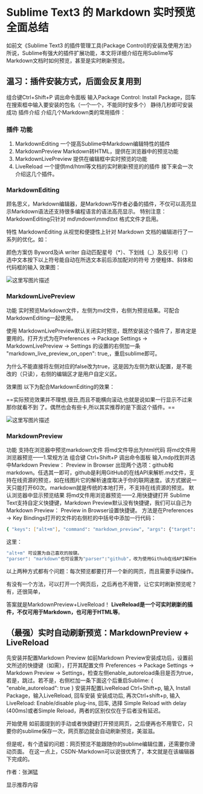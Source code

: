 # Sublime Text3 的 Markdown 实时预览全面总结

如前文《Sublime Text3 的插件管理工具(Package Control)的安装及使用方法》所说，Sublime有强大的插件扩展功能，本文将详细介绍在用Sublime写Markdown文档时如何预览，甚至是实时刷新预览。

## 温习：插件安装方式，后面会反复用到

组合键Ctrl+Shift+P 调出命令面板
输入Package Control: Install Package，回车
在搜索框中输入要安装的包名（一个一个，不能同时安多个）
静待几秒即可安装成功
插件介绍
介绍几个Markdown类的常用插件：

### 插件	功能

1. MarkdownEditing	一个提高Sublime中Markdown编辑特性的插件
2. MarkdownPreview	Markdown转HTML，提供在浏览器中的预览功能
3. MarkdownLivePreview	提供在编辑框中实时预览的功能
4. LiveReload	一个提供md/html等文档的实时刷新预览的的插件
接下来会一次介绍这几个插件。

### MarkdownEditing
顾名思义，Markdown编辑器，是Markdown写作者必备的插件，不仅可以高亮显示Markdown语法还支持很多编程语言的语法高亮显示。
特别注意：MarkdownEditing只针对 md\mdown\mmd\txt 格式文件才启用。

特性
MarkdownEditing 从视觉和便捷性上针对 Markdown 文档的编辑进行了一系列的优化。如：

颜色方案仿 Byword及iA writer
自动匹配星号（*）、下划线（_）及反引号（`）
选中文本按下以上符号能自动在所选文本前后添加配对的符号
方便粗体、斜体和代码框的输入
效果图：

![这里写图片描述](https://img-blog.csdn.net/20180803020629933?watermark/2/text/aHR0cHM6Ly9ibG9nLmNzZG4ubmV0L3FxXzIwMDExNjA3/font/5a6L5L2T/fontsize/400/fill/I0JBQkFCMA==/dissolve/70)

### MarkdownLivePreview
功能
实时预览Markdown文件，左侧为md文件，右侧为预览结果。可配合MarkdownEditing一起使用。

使用
MarkdownLivePreview默认关闭实时预览，既然安装这个插件了，那肯定是要用的。打开方式为在Preferences -> Package Settings -> MarkdownLivePreview -> Settings 的设置的右侧加一条 "markdown_live_preview_on_open": true,，重启sublime即可。

为什么不能直接将左侧对应的false改为true，这是因为左侧为默认配置，是不能改的（只读），右侧的编辑区才是用户自定义区。

效果图
以下为配合MarkdownEditing的效果：

==实际预览效果并不理想,很丑,而且不能横向滚动,也就是说如果一行显示不过来那你就看不到 了。偶然也会有些卡,所以其实推荐的是下面这个插件。==

![这里写图片描述](https://img-blog.csdn.net/20180803030607658?watermark/2/text/aHR0cHM6Ly9ibG9nLmNzZG4ubmV0L3FxXzIwMDExNjA3/font/5a6L5L2T/fontsize/400/fill/I0JBQkFCMA==/dissolve/70)
### MarkdownPreview
功能
支持在浏览器中预览markdown文件
将md文件导出为html代码
将md文件用浏览器预览——1.常规方法
组合键 Ctrl+Shift+P 调出命令面板
输入mdp找到并选中Markdown Preview： Preview in Browser
出现两个选项：github和markdown。任选其一即可，github是利用GitHub的在线API来解析.md文件，支持在线资源的预览，如在线图片它的解析速度取决于你的联网速度。该方式据说一天只能打开60次。markdown就是传统的本地打开，不支持在线资源的预览。
默认浏览器中显示预览结果
将md文件用浏览器预览——2.用快捷键打开
Sublime Text支持自定义快捷键，Markdown Preview默认没有快捷键，我们可以自己为Markdown Preview： Preview in Browser设置快捷键。
方法是在Preferences -> Key Bindings打开的文件的右侧栏的中括号中添加一行代码：

```sh
{ "keys": ["alt+m"], "command": "markdown_preview", "args": {"target": "browser", "parser":"markdown"}  }
```
这里：
```sh
"alt+m" 可设置为自己喜欢的按键。
"parser": "markdown"也可设置为"parser":"github"，改为使用Github在线API解析markdown。
```
以上两种方式都有个问题：每次预览都要打开一个新的网页，而且需要手动操作。

有没有一个方法，可以打开一个网页后，之后再也不用管，让它实时刷新预览呢？
有，还很简单，

答案就是MarkdownPreview+LiveReload！
**LiveReload是一个可实时刷新的插件，不仅可用于Markdown，也可用于HTML等**。
## （最强）实时自动刷新预览：MarkdownPreview + LiveReload

先安装并配置Markdown Preview
如前Markdown Preview安装成功后，设置前文所述的快捷键（如需），打开其配置文件 Preferences -> Package Settings -> Markdown Preview -> Settings，检查左侧enable_autoreload条目是否为true，若是，跳过。若不是，右侧栏加一条下面这个后重启Sublime:
{
    "enable_autoreload": true
}
安装并配置LiveReload
Ctrl+Shift+p, 输入 Install Package，输入LiveReload, 回车安装
安装成功后, 再次Ctrl+shift+p, 输入LiveReload: Enable/disable plug-ins, 回车, 选择 Simple Reload with delay (400ms)或者Simple Reload，两者的区别仅仅在于后者没有延迟。

开始使用
如前面提到的手动或者快捷键打开预览网页，之后便再也不用管它，只要你的sublime保存一次，网页那边就会自动刷新预览，美滋滋。

但是呢，有个遗留的问题：网页预览不能跟随你的sublime编辑位置，还需要你滑动页面。
在这一点上，CSDN-Markdown可以说很优秀了，本文就是在该编辑器下完成的。

作者：张渊猛



显示推荐内容